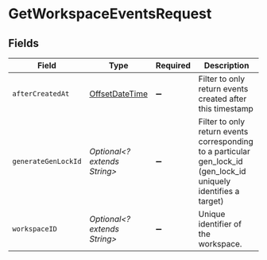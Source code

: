 # GetWorkspaceEventsRequest


## Fields

| Field                                                                                                             | Type                                                                                                              | Required                                                                                                          | Description                                                                                                       |
| ----------------------------------------------------------------------------------------------------------------- | ----------------------------------------------------------------------------------------------------------------- | ----------------------------------------------------------------------------------------------------------------- | ----------------------------------------------------------------------------------------------------------------- |
| `afterCreatedAt`                                                                                                  | [OffsetDateTime](https://docs.oracle.com/javase/8/docs/api/java/time/OffsetDateTime.html)                         | :heavy_minus_sign:                                                                                                | Filter to only return events created after this timestamp                                                         |
| `generateGenLockId`                                                                                               | *Optional<? extends String>*                                                                                      | :heavy_minus_sign:                                                                                                | Filter to only return events corresponding to a particular gen_lock_id (gen_lock_id uniquely identifies a target) |
| `workspaceID`                                                                                                     | *Optional<? extends String>*                                                                                      | :heavy_minus_sign:                                                                                                | Unique identifier of the workspace.                                                                               |